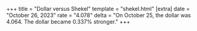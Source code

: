 +++
title = "Dollar versus Shekel"
template = "shekel.html"
[extra]
date = "October 26, 2023"
rate = "4.078"
delta = "On October 25, the dollar was 4.064. The dollar became 0.337% stronger."
+++
